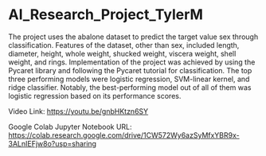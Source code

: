 # AI_Research_Project_TylerM
The project uses the abalone dataset to predict the target value sex through classification. Features of the dataset, other than sex, included length, diameter, height, whole weight, shucked weight, viscera weight, shell weight, and rings. Implementation of the project was achieved by using the Pycaret library and following the Pycaret tutorial for classification.  The top three performing models were logistic regression, SVM-linear kernel, and ridge classifier. Notably, the best-performing model out of all of them was logistic regression based on its performance scores.

Video Link: https://youtu.be/gnbHKtzn6SY

Google Colab Jupyter Notebook URL: https://colab.research.google.com/drive/1CW572Wy6azSyMfxYBR9x-3ALnIEFjw8o?usp=sharing

